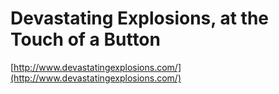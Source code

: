 <!--
id: 13982453091
link: http://tumblr.atmos.org/post/13982453091/devastating-explosions-at-the-touch-of-a-button
slug: devastating-explosions-at-the-touch-of-a-button
date: Fri Dec 09 2011 13:47:53 GMT-0800 (PST)
publish: 2011-12-09
tags: 
title: Devastating Explosions, at the Touch of a Button
-->


Devastating Explosions, at the Touch of a Button
================================================

[http://www.devastatingexplosions.com/](http://www.devastatingexplosions.com/)

